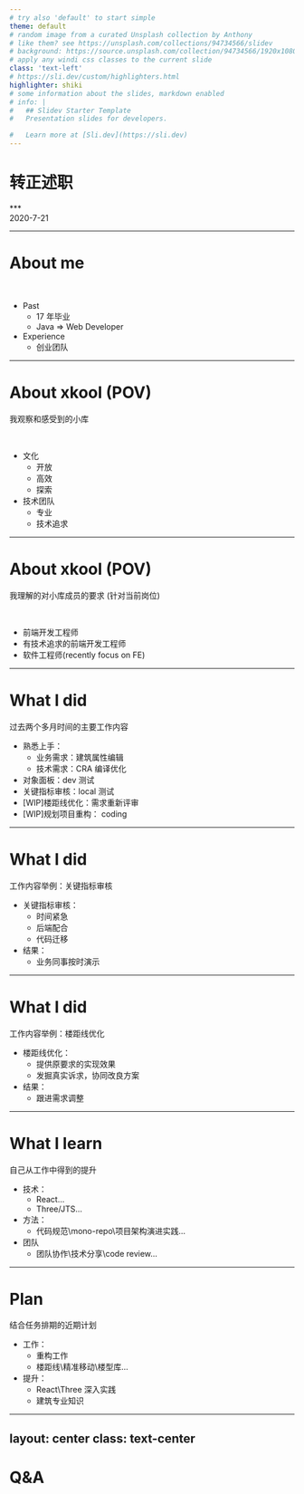 ```yaml
---
# try also 'default' to start simple
theme: default
# random image from a curated Unsplash collection by Anthony
# like them? see https://unsplash.com/collections/94734566/slidev
# background: https://source.unsplash.com/collection/94734566/1920x1080
# apply any windi css classes to the current slide
class: 'text-left'
# https://sli.dev/custom/highlighters.html
highlighter: shiki
# some information about the slides, markdown enabled
# info: |
#   ## Slidev Starter Template
#   Presentation slides for developers.

#   Learn more at [Sli.dev](https://sli.dev)
---
```


# 转正述职

<div class="p-20 m-0 p-0 leading-relaxed">
***
<br/>
2020-7-21
</div>

---

# About me

<br>

<v-clicks>

- Past
    - 17 年毕业
    - Java  => Web Developer
- Experience
    - 创业团队


</v-clicks>

---

# About xkool (POV)

我观察和感受到的小库 

<br>

<v-clicks>

- 文化
    - 开放
    - 高效
    - 探索
- 技术团队
    - 专业
    - 技术追求


</v-clicks>

---

# About xkool (POV)

我理解的对小库成员的要求
<v-click><span>(针对当前岗位)</span></v-click>

<br>

<v-clicks>

- 前端开发工程师
- 有技术追求的前端开发工程师
- 软件工程师(recently focus on FE)

</v-clicks>

---

# What I did

过去两个多月时间的主要工作内容


<v-clicks>

- 熟悉上手：
    - 业务需求：建筑属性编辑
    - 技术需求：CRA 编译优化
- 对象面板：dev 测试
- 关键指标审核：local 测试
- [WIP]楼距线优化：需求重新评审
- [WIP]规划项目重构： coding


</v-clicks>

---

# What I did

工作内容举例：关键指标审核


<v-clicks>

- 关键指标审核：
    - 时间紧急
    - 后端配合
    - 代码迁移
- 结果：
    - 业务同事按时演示


</v-clicks>

---

# What I did

工作内容举例：楼距线优化


<v-clicks>

- 楼距线优化：
    - 提供原要求的实现效果
    - 发掘真实诉求，协同改良方案
- 结果：
    - 跟进需求调整


</v-clicks>

---

# What I learn

 自己从工作中得到的提升


<v-clicks>

- 技术：
    - React...
    - Three/JTS...
- 方法：
    - 代码规范\mono-repo\项目架构演进实践...
- 团队
    - 团队协作\技术分享\code review...

</v-clicks>

---

# Plan

结合任务排期的近期计划


<v-clicks>

- 工作：
    - 重构工作
    - 楼距线\精准移动\楼型库...
- 提升：
    - React\Three 深入实践
    - 建筑专业知识

</v-clicks>

---
layout: center
class: text-center
---

# Q&A
